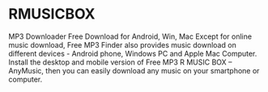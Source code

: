 # RMUSICBOX
MP3 Downloader Free Download for Android, Win, Mac Except for online music download, Free MP3 Finder also provides music download on different devices - Android phone, Windows PC and Apple Mac Computer. Install the desktop and mobile version of Free MP3 R MUSIC BOX – AnyMusic, then you can easily download any music on your smartphone or computer.
